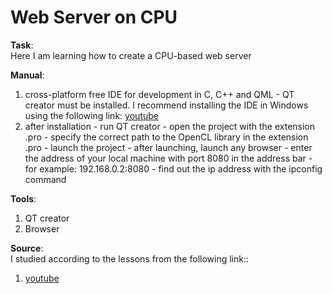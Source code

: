 # Web Server on CPU

<p><strong>Task</strong>:<br />Here I am learning how to create a CPU-based web server</p>
<p><strong>Manual</strong>:</p>
<ol>
<li>cross-platform free IDE for development in C, C++ and QML - QT creator must be installed. I recommend installing the IDE in Windows using the following link: <a href="https://www.youtube.com/watch?v=2Scwa8KuNQU&amp;t=79" target="_blank">youtube</a></li>
<li>after installation - run QT creator - open the project with the extension .pro - specify the correct path to the OpenCL library in the extension .pro - launch the project - after launching, launch any browser - enter the address of your local machine with port 8080 in the address bar - for example: 192.168.0.2:8080 - find out the ip address with the ipconfig command</li>
</ol>
<p><strong>Tools</strong>:</p>
<ol>
<li>QT creator</li>
<li>Browser</li>
</ol>
<p><strong>Source</strong>:<br />I studied according to the lessons from the following link::</p>
<ol>
<li><a href="https://www.youtube.com/playlist?list=PLlqeq-isbP97wcBzq4YhOfaEHY59gGyQx" target="_blank">youtube</a></li>
</ol>
